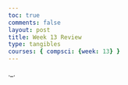 ```yaml
---
toc: true
comments: false
layout: post
title: Week 13 Review
type: tangibles
courses: { compsci: {week: 13} }
---
```


._.

